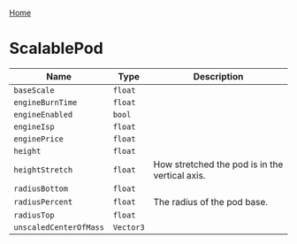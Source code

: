 [Home](https://wnp78.github.io/Sr2Xml/)

# ScalablePod


|Name|Type|Description|
|--|--|--|
|`baseScale`|`float`||
|`engineBurnTime`|`float`||
|`engineEnabled`|`bool`||
|`engineIsp`|`float`||
|`enginePrice`|`float`||
|`height`|`float`||
|`heightStretch`|`float`|How stretched the pod is in the vertical axis.|
|`radiusBottom`|`float`||
|`radiusPercent`|`float`|The radius of the pod base.|
|`radiusTop`|`float`||
|`unscaledCenterOfMass`|`Vector3`||


